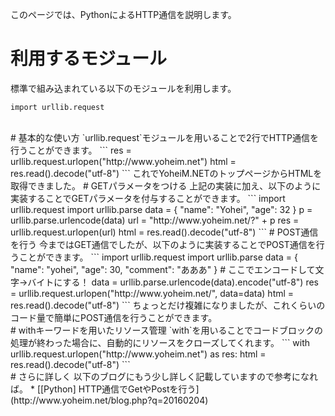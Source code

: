 このページでは、PythonによるHTTP通信を説明します。
<br>
# 利用するモジュール
標準で組み込まれている以下のモジュールを利用します。
```
import urllib.request
```
<br>
# 基本的な使い方
`urllib.request`モジュールを用いることで2行でHTTP通信を行うことができます。
```
res = urllib.request.urlopen("http://www.yoheim.net")
html = res.read().decode("utf-8")
```
これでYoheiM.NETのトップページからHTMLを取得できました。
# GETパラメータをつける
上記の実装に加え、以下のように実装することでGETパラメータを付与することができます。
```
import urllib.request
import urllib.parse
data = {
    "name": "Yohei",
    "age": 32
}
p = urllib.parse.urlencode(data)
url = "http://www.yoheim.net/?" + p
res = urllib.request.urlopen(url)
html = res.read().decode("utf-8")
```
# POST通信を行う
今まではGET通信でしたが、以下のように実装することでPOST通信を行うことができます。
```
import urllib.request
import urllib.parse
data = {
    "name": "yohei",
    "age": 30,
    "comment": "あああ"
}
# ここでエンコードして文字→バイトにする！
data = urllib.parse.urlencode(data).encode("utf-8")
res = urllib.request.urlopen("http://www.yoheim.net/", data=data)
html = res.read().decode("utf-8")
```
ちょっとだけ複雑になりましたが、これくらいのコード量で簡単にPOST通信を行うことができます。
<br>
# withキーワードを用いたリソース管理
`with`を用いることでコードブロックの処理が終わった場合に、自動的にリソースをクローズしてくれます。
```
with urllib.request.urlopen("http://www.yoheim.net") as res:
   html = res.read().decode("utf-8")
```
<br>
# さらに詳しく
以下のブログにもう少し詳しく記載していますので参考になれば。
 * [[Python] HTTP通信でGetやPostを行う](http://www.yoheim.net/blog.php?q=20160204)

















